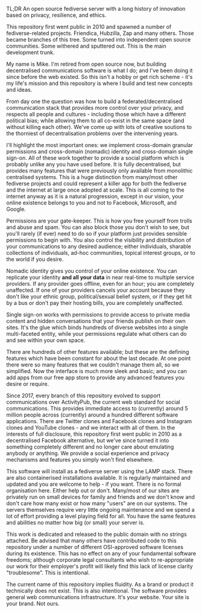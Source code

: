 TL;DR An open source fediverse server with a long history of innovation based on privacy, resilience, and ethics. 

This repository first went public in 2010 and spawned a number of fediverse-related projects. Friendica, Hubzilla, Zap and many others. Those became branches of this tree. Some turned into independent open source communities. Some withered and sputtered out. This is the main development trunk.

My name is Mike. I'm retired from open source now, but building decentralised communications software is what I do; and I've been doing it since before the web existed. So this isn't a hobby or get rich scheme - it's my life's mission and this repository is where I build and test new concepts and ideas.   

From day one the question was how to build a federated/decentralised communication stack that provides more control over your privacy, and respects all people and cultures - including those which have a different political bias; while allowing them to all co-exist in the same space (and without killing each other). We've come up with lots of creative soutions to the thorniest of decentralisation problems over the intervening years.


I'll highlight the most important ones: we implement cross-domain granular permissions and cross-domain (nomadic) identity and cross-domain single sign-on. All of these work together to provide a social platform which is probably unlike any you have used before. It is fully decentralised, but provides many features that were previously only available from monolithic centralised systems. This is a huge distinction from many/most other fediverse projects and could represent a killer app for both the fediverse and the internet at large once adopted at scale. This is all coming to the internet anyway as it is a natural progression, except in our vision, your online existence belongs to you and not to Facebook, Microsoft, and Google.

Permissions are your gate-keeper. This is how you free yourself from trolls and abuse and spam. You can also block those you don't wish to see, but you'll rarely (if ever) need to do so if your platform just provides sensible permissions to begin with. You also control the visibility and distribution of your communications to any desired audience; either individuals, sharable collections of individuals, ad-hoc communities, topical interest groups, or to the world if you desire.    

Nomadic identity gives you control of your online existence. You can replicate your identity **and all your data** in near real-time to multiple service providers. If any provider goes offline, even for an hour; you are completely unaffected. If one of your providers cancels your account because they don't like your ethnic group, political/sexual belief system, or if they get hit by a bus or don't pay their hosting bills, you are completely unaffected.

Single sign-on works with permissions to provide access to private media content and hidden conversations that your friends publish on their own sites. It's the glue which binds hundreds of diverse websites into a single multi-faceted entity, while your permissions regulate what others can do and see within your own space. 

There are hundreds of other features available; but these are the defining features which have been constant for about the last decade. At one point there were so many features that we couldn't manage them all, so we simplified. Now the interface is much more sleek and basic; and you can add apps from our free app store to provide any advanced features you desire or require.  

Since 2017, every branch of this repository evolved to support communications over ActivityPub, the current web standard for social communications. This provides immediate access to (currently) around 5 million people across (currently) around a hundred different software applications. There are Twitter clones and Facebook clones and Instagram clones and YouTube clones - and we interact with all of them. In the interests of full disclosure, this repository first went public in 2010 as a decentralised Facebook alternative, but we've since turned it into something completely different and no longer care about emulating anybody or anything. We provide a social experience and privacy mechanisms and features you simply won't find elsewhere.
 
This software will install as a fediverse server using the LAMP stack. There are also containerised installations available. It is regularly maintained and updated and you are welcome to help - if you want. There is no formal organisation here. Either help out or don't. Many/most of our sites are privately run on small devices for family and friends and we don't know and don't care how many exist or how many "users" are on our systems. The servers themselves require very little ongoing maintenance and we spend a lot of effort providing a level playing field for all. You have the same features and abilities no matter how big (or small) your server is.  
    
This work is dedicated and released to the public domain with no strings attached. Be advised that many others have contributed code to this repository under a number of different OSI-approved software licenses during its existence. This has no effect on any of your fundamental software freedoms; although corporate legal consultants who wish to re-appropriate our work for their employer's profit will likely find this lack of license clarity "troublesome". This is intentional.

The current name of this repository implies fluidity. As a brand or product it technically does not exist. This is also intentional. The software provides general web communications infrastructure. It's your website. Your site is your brand. Not ours.    
